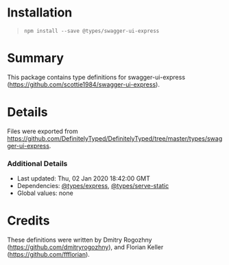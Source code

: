 # Installation
> `npm install --save @types/swagger-ui-express`

# Summary
This package contains type definitions for swagger-ui-express (https://github.com/scottie1984/swagger-ui-express).

# Details
Files were exported from https://github.com/DefinitelyTyped/DefinitelyTyped/tree/master/types/swagger-ui-express.

### Additional Details
 * Last updated: Thu, 02 Jan 2020 18:42:00 GMT
 * Dependencies: [@types/express](https://npmjs.com/package/@types/express), [@types/serve-static](https://npmjs.com/package/@types/serve-static)
 * Global values: none

# Credits
These definitions were written by Dmitry Rogozhny (https://github.com/dmitryrogozhny), and Florian Keller (https://github.com/ffflorian).
